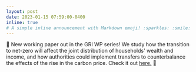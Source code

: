```yaml
---
layout: post
date: 2023-01-15 07:59:00-0400
inline: true
# A simple inline announcement with Markdown emoji! :sparkles: :smile:
---
```


:rotating_light: New working paper out in the GRI WP series! We study how the transition to net-zero will affect the joint distribution of households' wealth and income, and how authorities could implement transfers to counterbalance the effects of the rise in the carbon price. Check it out [here.](www.google.com) :rotating_light:
